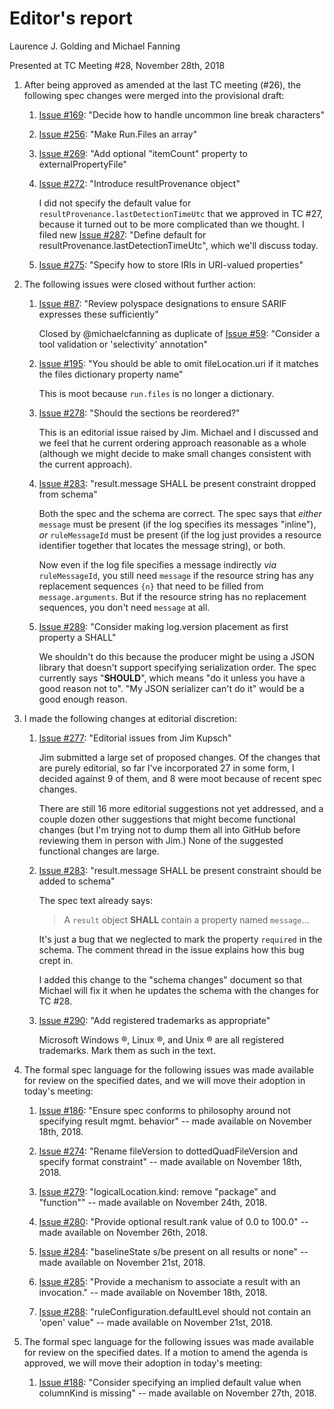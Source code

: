 # Editor's report

Laurence J. Golding and Michael Fanning

Presented at TC Meeting #28, November 28th, 2018

1. After being approved as amended at the last TC meeting (#26), the following spec changes were merged into the provisional draft:

    1. [Issue #169](https://github.com/oasis-tcs/sarif-spec/issues/169): "Decide how to handle uncommon line break characters"

    1. [Issue #256](https://github.com/oasis-tcs/sarif-spec/issues/256): "Make Run.Files an array"

    1. [Issue #269](https://github.com/oasis-tcs/sarif-spec/issues/269): "Add optional "itemCount" property to externalPropertyFile"

    1. [Issue #272](https://github.com/oasis-tcs/sarif-spec/issues/272): "Introduce resultProvenance object"

        I did not specify the default value for `resultProvenance.lastDetectionTimeUtc` that we approved in TC #27,
    because it turned out to be more complicated than we thought.
    I filed new [Issue #287](https://github.com/oasis-tcs/sarif-spec/issues/287): "Define default for resultProvenance.lastDetectionTimeUtc",
    which we'll discuss today.

    1. [Issue #275](https://github.com/oasis-tcs/sarif-spec/issues/275): "Specify how to store IRIs in URI-valued properties"

1. The following issues were closed without further action:

    1. [Issue #87](https://github.com/oasis-tcs/sarif-spec/issues/87): "Review polyspace designations to ensure SARIF expresses these sufficiently"

        Closed by @michaelcfanning as duplicate of [Issue #59](https://github.com/oasis-tcs/sarif-spec/issues/59): "Consider a tool validation or 'selectivity' annotation"

    1. [Issue #195](https://github.com/oasis-tcs/sarif-spec/issues/195): "You should be able to omit fileLocation.uri if it matches the files dictionary property name"

        This is moot because `run.files` is no longer a dictionary.

    1. [Issue #278](https://github.com/oasis-tcs/sarif-spec/issues/278): "Should the sections be reordered?"

        This is an editorial issue raised by Jim. Michael and I discussed and we feel that he current ordering approach reasonable as a whole (although we might decide to make small changes consistent with the current approach).

    1. [Issue #283](https://github.com/oasis-tcs/sarif-spec/issues/283): "result.message SHALL be present constraint dropped from schema"

        Both the spec and the schema are correct. The spec says that _either_ `message` must be present (if the log specifies its messages "inline"), _or_ `ruleMessageId` must be present (if the log just provides a resource identifier together that locates the message string), or both.

        Now even if the log file specifies a message indirectly _via_ `ruleMessageId`, you still need `message` if the resource string has any replacement sequences `{n}` that need to be filled from `message.arguments`. But if the resource string has no replacement sequences, you don't need `message` at all.

    1. [Issue #289](https://github.com/oasis-tcs/sarif-spec/issues/289): "Consider making log.version placement as first property a SHALL"

        We shouldn't do this because the producer might be using a JSON library that doesn't support specifying serialization order.
        The spec currently says "**SHOULD**", which means "do it unless you have a good reason not to". "My JSON serializer can't do it" would be a good enough reason.

1. I made the following changes at editorial discretion:

    1. [Issue #277](https://github.com/oasis-tcs/sarif-spec/issues/277): "Editorial issues from Jim Kupsch"

        Jim submitted a large set of proposed changes. Of the changes that are purely editorial, so far I've incorporated 27 in some form, I decided against 9 of them, and 8 were moot because of recent spec changes.

        There are still 16 more editorial suggestions not yet addressed, and a couple dozen other suggestions that might become
    functional changes (but I'm trying not to dump them all into GitHub before reviewing them in person with Jim.) None of the suggested functional changes are large.

    1. [Issue #283](https://github.com/oasis-tcs/sarif-spec/issues/283): "result.message SHALL be present constraint should be added to schema"

        The spec text already says:

        > A `result` object **SHALL** contain a property named `message`...

        It's just a bug that we neglected to mark the property `required` in the schema. The comment thread in the issue explains how this bug crept in.

        I added this change to the "schema changes" document so that Michael will fix it when he updates the schema with the changes for TC <span>#</span>28.

    1. [Issue #290](https://github.com/oasis-tcs/sarif-spec/issues/290): "Add registered trademarks as appropriate"

        Microsoft Windows &reg;, Linux &reg;, and Unix &reg; are all registered trademarks. Mark them as such in the text.

1. The formal spec language for the following issues was made available for review on the specified dates, and we will move their adoption in today's meeting:

    1. [Issue #186](https://github.com/oasis-tcs/sarif-spec/issues/186): "Ensure spec conforms to philosophy around not specifying result mgmt. behavior" -- made available on November 18th, 2018.

    1. [Issue #274](https://github.com/oasis-tcs/sarif-spec/issues/274): "Rename fileVersion to dottedQuadFileVersion and specify format constraint" -- made available on November 18th, 2018.

    1. [Issue #279](https://github.com/oasis-tcs/sarif-spec/issues/279): "logicalLocation.kind: remove "package" and "function"" -- made available on November 24th, 2018.

    1. [Issue #280](https://github.com/oasis-tcs/sarif-spec/issues/280): "Provide optional result.rank value of 0.0 to 100.0" -- made available on November 26th, 2018.

    1. [Issue #284](https://github.com/oasis-tcs/sarif-spec/issues/284): "baselineState s/be present on all results or none" -- made available on November 21st, 2018.

    1. [Issue #285](https://github.com/oasis-tcs/sarif-spec/issues/285): "Provide a mechanism to associate a result with an invocation." -- made available on November 18th, 2018.

    1. [Issue #288](https://github.com/oasis-tcs/sarif-spec/issues/288): "ruleConfiguration.defaultLevel should not contain an 'open' value" -- made available on November 21st, 2018.

1. The formal spec language for the following issues was made available for review on the specified dates. If a motion to amend the agenda is approved, we will move their adoption in today's meeting:

    1. [Issue #188](https://github.com/oasis-tcs/sarif-spec/issues/188): "Consider specifying an implied default value when columnKind is missing" -- made available on November 27th, 2018.